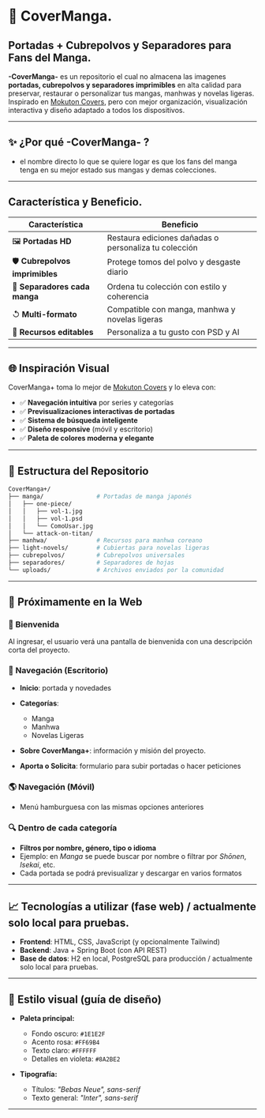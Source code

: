 # 🎴 CoverManga.

## Portadas + Cubrepolvos y Separadores para Fans del Manga.

**-CoverManga-** es un repositorio el cual no almacena las imagenes 
**portadas, cubrepolvos y separadores imprimibles** en alta calidad para preservar, restaurar o personalizar tus mangas, manhwas y novelas ligeras. Inspirado en [Mokuton Covers](https://mokuton.com/covers/index.php), pero con mejor organización, visualización interactiva y diseño adaptado a todos los dispositivos.

---

## ✨ ¿Por qué -CoverManga- ?
- el nombre directo lo que se quiere logar 
es que los fans del manga tenga en su mejor estado sus mangas y demas colecciones.

---
## Característica y Beneficio.

| Característica                  | Beneficio                                             |
| --------------------------------|------------------------------------------------------ |
| 🖼️ **Portadas HD**             | Restaura ediciones dañadas o personaliza tu colección |
| 🛡️ **Cubrepolvos imprimibles** | Protege tomos del polvo y desgaste diario             |
| 📏 **Separadores cada manga**  | Ordena tu colección con estilo y coherencia           |
| ↺ **Multi-formato**            | Compatible con manga, manhwa y novelas ligeras        |
| 🎨 **Recursos editables**      | Personaliza a tu gusto con PSD y AI                   |

---

## 🌐 Inspiración Visual

CoverManga+ toma lo mejor de [Mokuton Covers](https://mokuton.com/covers/index.php) y lo eleva con:

* ✅ **Navegación intuitiva** por series y categorías
* ✅ **Previsualizaciones interactivas de portadas**
* ✅ **Sistema de búsqueda inteligente**
* ✅ **Diseño responsive** (móvil y escritorio)
* ✅ **Paleta de colores moderna y elegante**

---

## 📂 Estructura del Repositorio

```bash
CoverManga+/
├── manga/               # Portadas de manga japonés
│   ├── one-piece/
│   │   ├── vol-1.jpg
│   │   ├── vol-1.psd
│   │   └── ComoUsar.jpg
│   └── attack-on-titan/
├── manhwa/              # Recursos para manhwa coreano
├── light-novels/        # Cubiertas para novelas ligeras
├── cubrepolvos/         # Cubrepolvos universales
├── separadores/         # Separadores de hojas
└── uploads/             # Archivos enviados por la comunidad
```

---

## 🎡 Próximamente en la Web

### 📢 Bienvenida

Al ingresar, el usuario verá una pantalla de bienvenida con una descripción corta del proyecto.

### 🔻 Navegación (Escritorio)

* **Inicio**: portada y novedades
* **Categorías**:
  * Manga
  * Manhwa
  * Novelas Ligeras
* **Sobre CoverManga+**: información y misión del proyecto.
  
* **Aporta o Solicita**: formulario para subir portadas o hacer peticiones

### 🌎 Navegación (Móvil)

* Menú hamburguesa con las mismas opciones anteriores

### 🔍 Dentro de cada categoría

* **Filtros por nombre, género, tipo o idioma**
* Ejemplo: en *Manga* se puede buscar por nombre o filtrar por *Shōnen*, *Isekai*, etc.
* Cada portada se podrá previsualizar y descargar en varios formatos

---

## 📈 Tecnologías a utilizar (fase web) / actualmente solo local para pruebas.

* **Frontend**: HTML, CSS, JavaScript (y opcionalmente Tailwind)
* **Backend**: Java + Spring Boot (con API REST)
* **Base de datos**: H2 en local, PostgreSQL para producción / actualmente solo local para pruebas.

---

## 🌈 Estilo visual (guía de diseño)

* **Paleta principal:**

  * Fondo oscuro: `#1E1E2F`
  * Acento rosa: `#FF69B4`
  * Texto claro: `#FFFFFF`
  * Detalles en violeta: `#8A2BE2`

* **Tipografía:**

  * Títulos: *"Bebas Neue", sans-serif*
  * Texto general: *"Inter", sans-serif*

---
